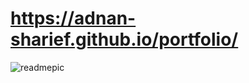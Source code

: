 # https://adnan-sharief.github.io/portfolio/
![readmepic](https://github.com/adnan-sharief/portfolio/assets/98080486/9bd29ef6-55ab-4eba-b27b-0ec4e92523a7)
